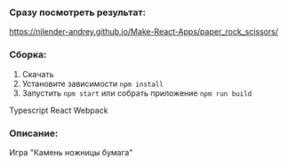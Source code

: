 ### Сразу посмотреть результат:
https://nilender-andrey.github.io/Make-React-Apps/paper_rock_scissors/

### Сборка:
1. Скачать  
2. Установите зависимости `npm install`  
3. Запустить `npm start` или собрать приложение `npm run build`  

Typescript React Webpack

### Описание:  
Игра "Камень ножницы бумага" 
